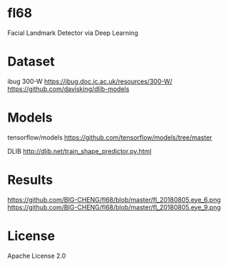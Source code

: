# fl68
Facial Landmark Detector via Deep Learning


# Dataset
ibug 300-W
https://ibug.doc.ic.ac.uk/resources/300-W/
https://github.com/davisking/dlib-models


# Models
tensorflow/models
https://github.com/tensorflow/models/tree/master

DLIB
http://dlib.net/train_shape_predictor.py.html


# Results
https://github.com/BIG-CHENG/fl68/blob/master/fl_20180805.eye_6.png
https://github.com/BIG-CHENG/fl68/blob/master/fl_20180805.eye_9.png


# License
Apache License 2.0

